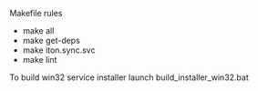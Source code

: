 Makefile rules
* make all
* make get-deps
* make iton.sync.svc
* make lint 

To build win32 service installer launch build_installer_win32.bat 